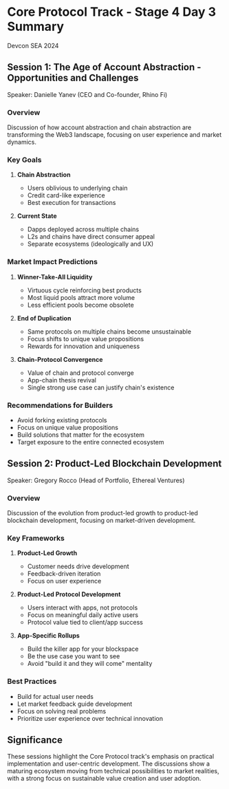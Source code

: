 # Core Protocol Track - Stage 4 Day 3 Summary
Devcon SEA 2024

## Session 1: The Age of Account Abstraction - Opportunities and Challenges
Speaker: Danielle Yanev (CEO and Co-founder, Rhino Fi)

### Overview
Discussion of how account abstraction and chain abstraction are transforming the Web3 landscape, focusing on user experience and market dynamics.

### Key Goals
1. **Chain Abstraction**
   - Users oblivious to underlying chain
   - Credit card-like experience
   - Best execution for transactions

2. **Current State**
   - Dapps deployed across multiple chains
   - L2s and chains have direct consumer appeal
   - Separate ecosystems (ideologically and UX)

### Market Impact Predictions

1. **Winner-Take-All Liquidity**
   - Virtuous cycle reinforcing best products
   - Most liquid pools attract more volume
   - Less efficient pools become obsolete

2. **End of Duplication**
   - Same protocols on multiple chains become unsustainable
   - Focus shifts to unique value propositions
   - Rewards for innovation and uniqueness

3. **Chain-Protocol Convergence**
   - Value of chain and protocol converge
   - App-chain thesis revival
   - Single strong use case can justify chain's existence

### Recommendations for Builders
- Avoid forking existing protocols
- Focus on unique value propositions
- Build solutions that matter for the ecosystem
- Target exposure to the entire connected ecosystem

## Session 2: Product-Led Blockchain Development
Speaker: Gregory Rocco (Head of Portfolio, Ethereal Ventures)

### Overview
Discussion of the evolution from product-led growth to product-led blockchain development, focusing on market-driven development.

### Key Frameworks

1. **Product-Led Growth**
   - Customer needs drive development
   - Feedback-driven iteration
   - Focus on user experience

2. **Product-Led Protocol Development**
   - Users interact with apps, not protocols
   - Focus on meaningful daily active users
   - Protocol value tied to client/app success

3. **App-Specific Rollups**
   - Build the killer app for your blockspace
   - Be the use case you want to see
   - Avoid "build it and they will come" mentality

### Best Practices
- Build for actual user needs
- Let market feedback guide development
- Focus on solving real problems
- Prioritize user experience over technical innovation

## Significance
These sessions highlight the Core Protocol track's emphasis on practical implementation and user-centric development. The discussions show a maturing ecosystem moving from technical possibilities to market realities, with a strong focus on sustainable value creation and user adoption. 